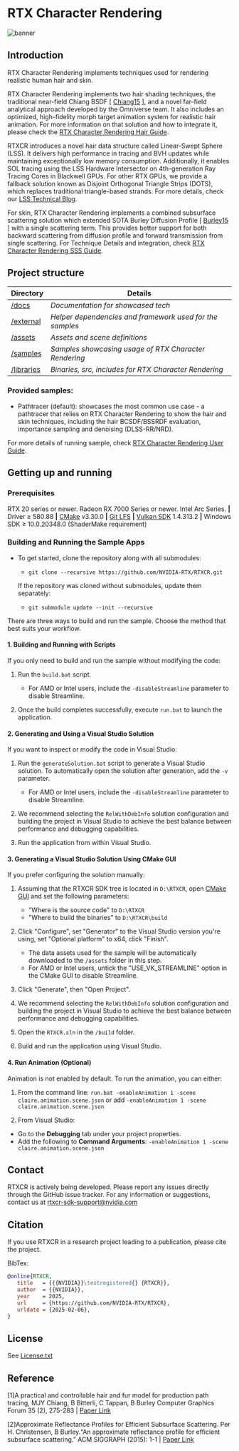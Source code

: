 # RTX Character Rendering

![banner](docs/figures/Claire_Demo.png)

## Introduction

RTX Character Rendering implements techniques used for rendering realistic human hair and skin.

RTX Character Rendering implements two hair shading techniques, the traditional near-field Chiang BSDF [ [Chiang15] ], and a novel far-field analytical approach developed by the Omniverse team. It also includes an optimized, high-fidelity morph target animation system for realistic hair animation. For more information on that solution and how to integrate it, please check the [RTX Character Rendering Hair Guide].

RTXCR introduces a novel hair data structure called Linear-Swept Sphere (LSS). It delivers high performance in tracing and BVH updates while maintaining exceptionally low memory consumption. Additionally, it enables SOL tracing using the LSS Hardware Intersector on 4th-generation Ray Tracing Cores in Blackwell GPUs. For other RTX GPUs, we provide a fallback solution known as Disjoint Orthogonal Triangle Strips (DOTS), which replaces traditional triangle-based strands. For more details, check our [LSS Technical Blog].

For skin, RTX Character Rendering implements a combined subsurface scattering solution which extended SOTA Burley Diffusion Profile [ [Burley15] ] with a single scattering term. This provides better support for both backward scattering from diffusion profile and forward transmission from single scattering.
For Technique Details and integration, check [RTX Character Rendering SSS Guide].

## Project structure
| Directory                                                | Details                                                |
|----------------------------------------------------------|--------------------------------------------------------|
|[/docs](docs)                                             |_Documentation for showcased tech_                      |
|[/external](external)                                     |_Helper dependencies and framework used for the samples_|
|[/assets](https://github.com/NVIDIA-RTX/RTXCR-Assets.git) |_Assets and scene definitions_                          |
|[/samples](samples/pathtracer/)                           |_Samples showcasing usage of RTX Character Rendering_   |
|[/libraries](libraries/rtxcr/)                            |_Binaries, src, includes for RTX Character Rendering_   |

### Provided samples:
- Pathtracer (default): showcases the most common use case - a pathtracer that relies on RTX Character Rendering to show the hair and skin techniques, including the hair BCSDF/BSSRDF evaluation, importance sampling and denoising (DLSS-RR/NRD).

For more details of running sample, check [RTX Character Rendering User Guide].

## Getting up and running

### Prerequisites
RTX 20 series or newer. Radeon RX 7000 Series or newer. Intel Arc Series. **|** Driver ≥ 580.88 **|** [CMake] v3.30.0 **|** [Git LFS] **|** [Vulkan SDK] 1.4.313.2 **|** Windows SDK ≥ 10.0.20348.0 (ShaderMake requirement)

### Building and Running the Sample Apps

- To get started, clone the repository along with all submodules:

    - `git clone --recursive https://github.com/NVIDIA-RTX/RTXCR.git`

    If the repository was cloned without submodules, update them separately:

    - `git submodule update --init --recursive`

There are three ways to build and run the sample. Choose the method that best suits your workflow.

#### 1. Building and Running with Scripts
If you only need to build and run the sample without modifying the code:

1. Run the `build.bat` script.
	- For AMD or Intel users, include the `-disableStreamline` parameter to disable Streamline.

2. Once the build completes successfully, execute `run.bat` to launch the application.

#### 2. Generating and Using a Visual Studio Solution
If you want to inspect or modify the code in Visual Studio:

1. Run the `generateSolution.bat` script to generate a Visual Studio solution. To automatically open the solution after generation, add the `-v` parameter.  
	- For AMD or Intel users, include the `-disableStreamline` parameter to disable Streamline.

2. We recommend selecting the `RelWithDebInfo` solution configuration and building the project in Visual Studio to achieve the best balance between performance and debugging capabilities.

3. Run the application from within Visual Studio.

#### 3. Generating a Visual Studio Solution Using CMake GUI
If you prefer configuring the solution manually:

1. Assuming that the RTXCR SDK tree is located in `D:\RTXCR`, open [CMake GUI] and set the following parameters:
	- "Where is the source code" to `D:\RTXCR`
	- "Where to build the binaries" to `D:\RTXCR\build`

2. Click "Configure", set "Generator" to the Visual Studio version you're using, set "Optional platform" to x64, click "Finish".
	- The data assets used for the sample will be automatically downloaded to the `/assets` folder in this step.
	- For AMD or Intel users, untick the "USE_VK_STREAMLINE" option in the CMake GUI to disable Streamline.

3. Click "Generate", then "Open Project".

4. We recommend selecting the `RelWithDebInfo` solution configuration and building the project in Visual Studio to achieve the best balance between performance and debugging capabilities.

5. Open the `RTXCR.sln` in the `/build` folder.

6. Build and run the application using Visual Studio.

#### 4. Run Animation (Optional)
Animation is not enabled by default. To run the animation, you can either:

1. From the command line:
   `run.bat -enableAnimation 1 -scene claire.animation.scene.json` or add `-enableAnimation 1 -scene claire.animation.scene.json`

2. From Visual Studio:
- Go to the **Debugging** tab under your project properties.
- Add the following to **Command Arguments**:
  `-enableAnimation 1 -scene claire.animation.scene.json`

## Contact

RTXCR is actively being developed. Please report any issues directly through the GitHub issue tracker. For any information or suggestions, contact us at rtxcr-sdk-support@nvidia.com

## Citation
If you use RTXCR in a research project leading to a publication,
please cite the project.

BibTex:
```bibtex
@online{RTXCR,
   title   = {{{NVIDIA}}\textregistered{} {RTXCR}},
   author  = {{NVIDIA}},
   year    = 2025,
   url     = {https://github.com/NVIDIA-RTX/RTXCR},
   urldate = {2025-02-06},
}
```

## License
See [License.txt](License.txt)

## Reference
[1]A practical and controllable hair and fur model for production path tracing, MJY Chiang, B Bitterli, C Tappan, B Burley
Computer Graphics Forum 35 (2), 275-283 | [Paper Link](https://benedikt-bitterli.me/pchfm/)

[2]Approximate Reflectance Profiles for Efficient Subsurface Scattering. Per H. Christensen, B Burley.“An approximate reflectance profile for efficient subsurface scattering.” ACM SIGGRAPH (2015): 1-1 | [Paper Link](https://graphics.pixar.com/library/ApproxBSSRDF/paper.pdf)


[RTX Character Rendering Hair Guide]: docs/RtxcrHairGuide.md
[LSS Technical Blog]: https://developer.nvidia.com/blog/render-path-traced-hair-in-real-time-with-nvidia-geforce-rtx-50-series-gpus/
[RTX Character Rendering SSS Guide]: docs/RtxcrSssGuide.md
[RTX Character Rendering User Guide]: docs/RtxcrUserGuide.md
[Chiang15]: https://benedikt-bitterli.me/pchfm/
[Burley15]: https://graphics.pixar.com/library/ApproxBSSRDF/paper.pdf
[CMake]: https://cmake.org/download/
[Git LFS]: https://git-lfs.com/
[Vulkan SDK]: https://vulkan.lunarg.com/sdk/home#windows
[CMake GUI]: https://cmake.org/download/

